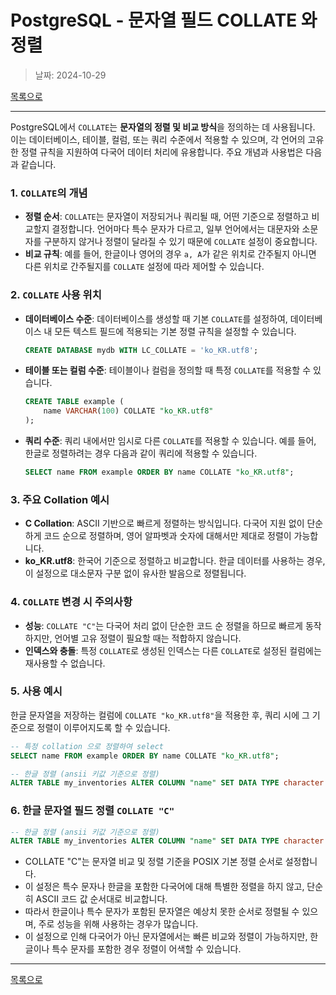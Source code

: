 # PostgreSQL - 문자열 필드 COLLATE 와 정렬

> 날짜: 2024-10-29

[목록으로](https://shiwoo-park.github.io/blog)

---

PostgreSQL에서 `COLLATE`는 **문자열의 정렬 및 비교 방식**을 정의하는 데 사용됩니다. 이는 데이터베이스, 테이블, 컬럼, 또는 쿼리 수준에서 적용할 수 있으며, 각 언어의 고유한 정렬 규칙을 지원하여 다국어 데이터 처리에 유용합니다. 주요 개념과 사용법은 다음과 같습니다.

### 1. `COLLATE`의 개념
- **정렬 순서**: `COLLATE`는 문자열이 저장되거나 쿼리될 때, 어떤 기준으로 정렬하고 비교할지 결정합니다. 언어마다 특수 문자가 다르고, 일부 언어에서는 대문자와 소문자를 구분하지 않거나 정렬이 달라질 수 있기 때문에 `COLLATE` 설정이 중요합니다.
- **비교 규칙**: 예를 들어, 한글이나 영어의 경우 `a, A`가 같은 위치로 간주될지 아니면 다른 위치로 간주될지를 `COLLATE` 설정에 따라 제어할 수 있습니다.

### 2. `COLLATE` 사용 위치
- **데이터베이스 수준**: 데이터베이스를 생성할 때 기본 `COLLATE`를 설정하여, 데이터베이스 내 모든 텍스트 필드에 적용되는 기본 정렬 규칙을 설정할 수 있습니다.
  
  ```sql
  CREATE DATABASE mydb WITH LC_COLLATE = 'ko_KR.utf8';
  ```

- **테이블 또는 컬럼 수준**: 테이블이나 컬럼을 정의할 때 특정 `COLLATE`를 적용할 수 있습니다.

  ```sql
  CREATE TABLE example (
      name VARCHAR(100) COLLATE "ko_KR.utf8"
  );
  ```

- **쿼리 수준**: 쿼리 내에서만 임시로 다른 `COLLATE`를 적용할 수 있습니다. 예를 들어, 한글로 정렬하려는 경우 다음과 같이 쿼리에 적용할 수 있습니다.

  ```sql
  SELECT name FROM example ORDER BY name COLLATE "ko_KR.utf8";
  ```

### 3. 주요 Collation 예시
- **C Collation**: ASCII 기반으로 빠르게 정렬하는 방식입니다. 다국어 지원 없이 단순하게 코드 순으로 정렬하며, 영어 알파벳과 숫자에 대해서만 제대로 정렬이 가능합니다.
- **ko_KR.utf8**: 한국어 기준으로 정렬하고 비교합니다. 한글 데이터를 사용하는 경우, 이 설정으로 대소문자 구분 없이 유사한 발음으로 정렬됩니다.

### 4. `COLLATE` 변경 시 주의사항
- **성능**: `COLLATE "C"`는 다국어 처리 없이 단순한 코드 순 정렬을 하므로 빠르게 동작하지만, 언어별 고유 정렬이 필요할 때는 적합하지 않습니다.
- **인덱스와 충돌**: 특정 `COLLATE`로 생성된 인덱스는 다른 `COLLATE`로 설정된 컬럼에는 재사용할 수 없습니다.
  
### 5. 사용 예시
한글 문자열을 저장하는 컬럼에 `COLLATE "ko_KR.utf8"`을 적용한 후, 쿼리 시에 그 기준으로 정렬이 이루어지도록 할 수 있습니다.

```sql
-- 특정 collation 으로 정렬하여 select
SELECT name FROM example ORDER BY name COLLATE "ko_KR.utf8";

-- 한글 정렬 (ansii 키값 기준으로 정렬)
ALTER TABLE my_inventories ALTER COLUMN "name" SET DATA TYPE character varying(100) COLLATE "C";
```

### 6. 한글 문자열 필드 정렬 `COLLATE "C"`

```sql
-- 한글 정렬 (ansii 키값 기준으로 정렬)
ALTER TABLE my_inventories ALTER COLUMN "name" SET DATA TYPE character varying(100) COLLATE "C";
```

- COLLATE "C"는 문자열 비교 및 정렬 기준을 POSIX 기본 정렬 순서로 설정합니다.
- 이 설정은 특수 문자나 한글을 포함한 다국어에 대해 특별한 정렬을 하지 않고, 단순히 ASCII 코드 값 순서대로 비교합니다.
- 따라서 한글이나 특수 문자가 포함된 문자열은 예상치 못한 순서로 정렬될 수 있으며, 주로 성능을 위해 사용하는 경우가 많습니다.
- 이 설정으로 인해 다국어가 아닌 문자열에서는 빠른 비교와 정렬이 가능하지만, 한글이나 특수 문자를 포함한 경우 정렬이 어색할 수 있습니다.


---

[목록으로](https://shiwoo-park.github.io/blog)

